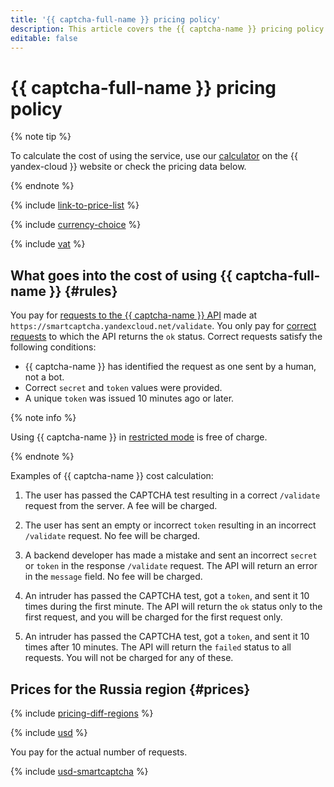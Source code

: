 ```yaml
---
title: '{{ captcha-full-name }} pricing policy'
description: This article covers the {{ captcha-name }} pricing policy.
editable: false
---
```


# {{ captcha-full-name }} pricing policy



{% note tip %}




To calculate the cost of using the service, use our [calculator](https://yandex.cloud/en/prices?state=064c7fd1932b#calculator) on the {{ yandex-cloud }} website or check the pricing data below.


{% endnote %}

{% include [link-to-price-list](../_includes/pricing/link-to-price-list.md) %}

{% include [currency-choice](../_includes/pricing/currency-choice.md) %}

{% include [vat](../_includes/vat.md) %}

## What goes into the cost of using {{ captcha-full-name }} {#rules}

You pay for [requests to the {{ captcha-name }} API](./quickstart.md#check-answer) made at `https://smartcaptcha.yandexcloud.net/validate`. You only pay for [correct requests](concepts/validation.md#service-response) to which the API returns the `ok` status. Correct requests satisfy the following conditions:

* {{ captcha-name }} has identified the request as one sent by a human, not a bot.
* Correct `secret` and `token` values were provided.
* A unique `token` was issued 10 minutes ago or later.

{% note info %}

Using {{ captcha-name }} in [restricted mode](concepts/restricted-mode) is free of charge.

{% endnote %}

Examples of {{ captcha-name }} cost calculation:

1. The user has passed the CAPTCHA test resulting in a correct `/validate` request from the server. A fee will be charged.

1. The user has sent an empty or incorrect `token` resulting in an incorrect `/validate` request. No fee will be charged.

1. A backend developer has made a mistake and sent an incorrect `secret` or `token` in the response `/validate` request. The API will return an error in the `message` field. No fee will be charged.

1. An intruder has passed the CAPTCHA test, got a `token`, and sent it 10 times during the first minute. The API will return the `ok` status only to the first request, and you will be charged for the first request only.

1. An intruder has passed the CAPTCHA test, got a `token`, and sent it 10 times after 10 minutes. The API will return the `failed` status to all requests. You will not be charged for any of these.

## Prices for the Russia region {#prices}

{% include [pricing-diff-regions](../_includes/pricing-diff-regions.md) %}



{% include [usd](../_pricing/smartcaptcha/usd.md) %}

You pay for the actual number of requests.

{% include [usd-smartcaptcha](../_pricing_examples/smartcaptcha/usd-smartcaptcha.md) %}


